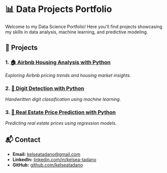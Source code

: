 # 📊 Data Projects Portfolio

Welcome to my Data Science Portfolio! Here you'll find projects showcasing my skills in data analysis, machine learning, and predictive modeling.

## 🔎 Projects

### 1.  [🏠 Airbnb Housing Analysis with Python](./AirbnbHousing.ipynb)
*Exploring Airbnb pricing trends and housing market insights.*

### 2. [🔢 Digit Detection with Python](./Digit%20Detection.ipynb)
*Handwritten digit classification using machine learning.*

### 3. [🏡 Real Estate Price Prediction with Python](./real_estate_price_prediction_project.ipynb)
*Predicting real estate prices using regression models.*

## 📬 Contact
- **Email:** kelseatadano@gmail.com  
- **LinkedIn:** [linkedin.com/in/kelsea-tadano](https://linkedin.com/in/kelsea-tadano)  
- **GitHub:** [github.com/kelseatadano](https://github.com/kelseatadano)

  
